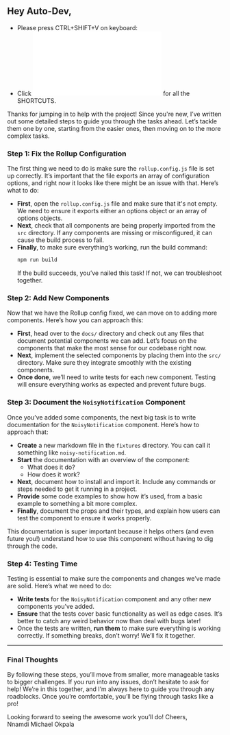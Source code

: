 ## Hey Auto-Dev,

- Please press CTRL+SHIFT+V on keyboard:
- Click ![HERE](./docs/SHORTCUTS.md) for all the SHORTCUTS.


Thanks for jumping in to help with the project! Since you're new, I’ve written out some detailed steps to guide you through the tasks ahead. Let’s tackle them one by one, starting from the easier ones, then moving on to the more complex tasks.


### Step 1: Fix the Rollup Configuration

The first thing we need to do is make sure the `rollup.config.js` file is set up correctly. It’s important that the file exports an array of configuration options, and right now it looks like there might be an issue with that. Here’s what to do:

- **First**, open the `rollup.config.js` file and make sure that it's not empty. We need to ensure it exports either an options object or an array of options objects. 
- **Next**, check that all components are being properly imported from the `src` directory. If any components are missing or misconfigured, it can cause the build process to fail.
- **Finally**, to make sure everything’s working, run the build command:
  ```bash
  npm run build
  ```
  If the build succeeds, you’ve nailed this task! If not, we can troubleshoot together.

### Step 2: Add New Components

Now that we have the Rollup config fixed, we can move on to adding more components. Here’s how you can approach this:

- **First**, head over to the `docs/` directory and check out any files that document potential components we can add. Let’s focus on the components that make the most sense for our codebase right now.
- **Next**, implement the selected components by placing them into the `src/` directory. Make sure they integrate smoothly with the existing components.
- **Once done**, we’ll need to write tests for each new component. Testing will ensure everything works as expected and prevent future bugs.

### Step 3: Document the `NoisyNotification` Component

Once you’ve added some components, the next big task is to write documentation for the `NoisyNotification` component. Here’s how to approach that:

- **Create** a new markdown file in the `fixtures` directory. You can call it something like `noisy-notification.md`.
- **Start** the documentation with an overview of the component:
  - What does it do?
  - How does it work?
- **Next**, document how to install and import it. Include any commands or steps needed to get it running in a project.
- **Provide** some code examples to show how it’s used, from a basic example to something a bit more complex.
- **Finally**, document the props and their types, and explain how users can test the component to ensure it works properly.

This documentation is super important because it helps others (and even future you!) understand how to use this component without having to dig through the code.

### Step 4: Testing Time

Testing is essential to make sure the components and changes we’ve made are solid. Here’s what we need to do:

- **Write tests** for the `NoisyNotification` component and any other new components you’ve added.
- **Ensure** that the tests cover basic functionality as well as edge cases. It’s better to catch any weird behavior now than deal with bugs later!
- Once the tests are written, **run them** to make sure everything is working correctly. If something breaks, don’t worry! We’ll fix it together.

---

### Final Thoughts

By following these steps, you’ll move from smaller, more manageable tasks to bigger challenges. If you run into any issues, don’t hesitate to ask for help! We’re in this together, and I’m always here to guide you through any roadblocks. Once you’re comfortable, you’ll be flying through tasks like a pro!


Looking forward to seeing the awesome work you’ll do!
Cheers,  
Nnamdi Michael Okpala